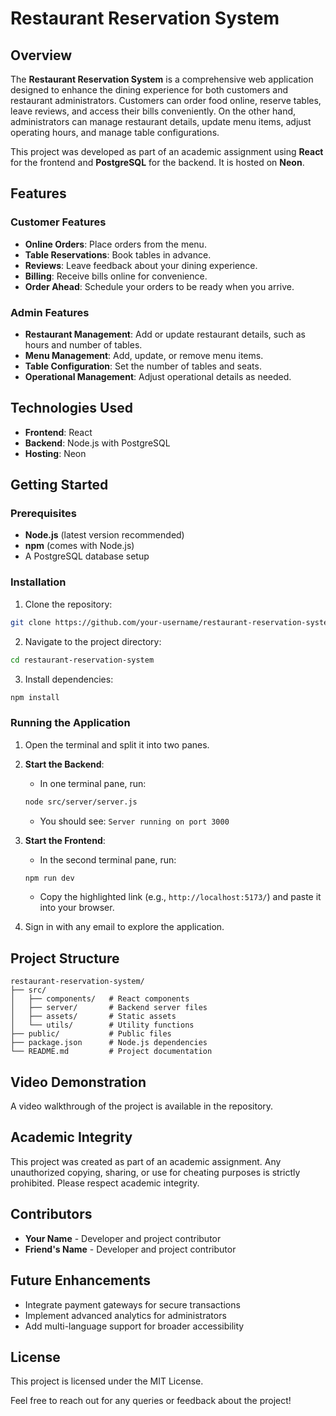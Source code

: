 # Restaurant Reservation System

## Overview
The **Restaurant Reservation System** is a comprehensive web application designed to enhance the dining experience for both customers and restaurant administrators. Customers can order food online, reserve tables, leave reviews, and access their bills conveniently. On the other hand, administrators can manage restaurant details, update menu items, adjust operating hours, and manage table configurations.

This project was developed as part of an academic assignment using **React** for the frontend and **PostgreSQL** for the backend. It is hosted on **Neon**.

## Features

### Customer Features
* **Online Orders**: Place orders from the menu.
* **Table Reservations**: Book tables in advance.
* **Reviews**: Leave feedback about your dining experience.
* **Billing**: Receive bills online for convenience.
* **Order Ahead**: Schedule your orders to be ready when you arrive.

### Admin Features
* **Restaurant Management**: Add or update restaurant details, such as hours and number of tables.
* **Menu Management**: Add, update, or remove menu items.
* **Table Configuration**: Set the number of tables and seats.
* **Operational Management**: Adjust operational details as needed.

## Technologies Used
* **Frontend**: React
* **Backend**: Node.js with PostgreSQL
* **Hosting**: Neon

## Getting Started

### Prerequisites
* **Node.js** (latest version recommended)
* **npm** (comes with Node.js)
* A PostgreSQL database setup

### Installation

1. Clone the repository:
```bash
git clone https://github.com/your-username/restaurant-reservation-system.git
```

2. Navigate to the project directory:
```bash
cd restaurant-reservation-system
```

3. Install dependencies:
```bash
npm install
```

### Running the Application

1. Open the terminal and split it into two panes.

2. **Start the Backend**:
   * In one terminal pane, run:
   ```bash
   node src/server/server.js
   ```
   * You should see: `Server running on port 3000`

3. **Start the Frontend**:
   * In the second terminal pane, run:
   ```bash
   npm run dev
   ```
   * Copy the highlighted link (e.g., `http://localhost:5173/`) and paste it into your browser.

4. Sign in with any email to explore the application.

## Project Structure
```
restaurant-reservation-system/
├── src/
│   ├── components/   # React components
│   ├── server/       # Backend server files
│   ├── assets/       # Static assets
│   └── utils/        # Utility functions
├── public/           # Public files
├── package.json      # Node.js dependencies
└── README.md         # Project documentation
```

## Video Demonstration
A video walkthrough of the project is available in the repository.

## Academic Integrity
This project was created as part of an academic assignment. Any unauthorized copying, sharing, or use for cheating purposes is strictly prohibited. Please respect academic integrity.

## Contributors
* **Your Name** - Developer and project contributor
* **Friend's Name** - Developer and project contributor

## Future Enhancements
* Integrate payment gateways for secure transactions
* Implement advanced analytics for administrators
* Add multi-language support for broader accessibility

## License
This project is licensed under the MIT License.

Feel free to reach out for any queries or feedback about the project!
